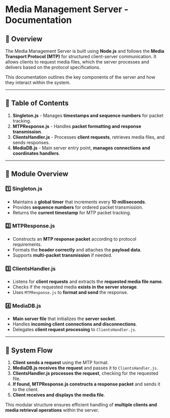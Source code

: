 # **Media Management Server - Documentation**

## **📌 Overview**
The Media Management Server is built using **Node.js** and follows the **Media Transport Protocol (MTP)** for structured client-server communication. It allows clients to request media files, which the server processes and delivers based on the protocol specifications.

This documentation outlines the key components of the server and how they interact within the system.

---

## **📂 Table of Contents**
1. **Singleton.js** - Manages **timestamps and sequence numbers** for packet tracking.
2. **MTPResponse.js** - Handles **packet formatting and response transmission**.
3. **ClientsHandler.js** - Processes **client requests**, retrieves media files, and sends responses.
4. **MediaDB.js** - Main server entry point, **manages connections and coordinates handlers**.

---

## **📌 Module Overview**
### **1️⃣ Singleton.js**
- Maintains a **global timer** that increments every **10 milliseconds**.
- Provides **sequence numbers** for ordered packet transmission.
- Returns the **current timestamp** for MTP packet tracking.

### **2️⃣ MTPResponse.js**
- Constructs an **MTP response packet** according to protocol requirements.
- Formats the **header correctly** and attaches the **payload data**.
- Supports **multi-packet transmission** if needed.

### **3️⃣ ClientsHandler.js**
- Listens for **client requests** and extracts the **requested media file name**.
- Checks if the requested media **exists in the server storage**.
- Uses `MTPResponse.js` to **format and send** the response.

### **4️⃣ MediaDB.js**
- **Main server file** that initializes the **server socket**.
- Handles **incoming client connections and disconnections**.
- Delegates **client request processing** to `ClientsHandler.js`.

---

## **📌 System Flow**
1. **Client sends a request** using the MTP format.
2. **MediaDB.js receives the request** and passes it to `ClientsHandler.js`.
3. **ClientsHandler.js processes the request**, checking for the requested file.
4. **If found, MTPResponse.js constructs a response packet** and sends it to the client.
5. **Client receives and displays the media file**.

This modular structure ensures efficient handling of **multiple clients and media retrieval operations** within the server.